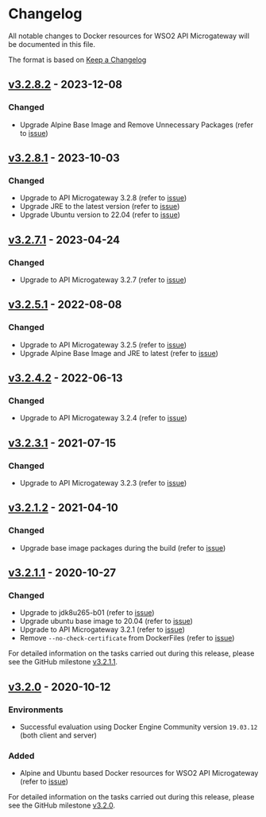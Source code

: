 # Changelog

All notable changes to Docker resources for WSO2 API Microgateway will be documented in this file.

The format is based on [Keep a Changelog](https://keepachangelog.com/en/1.0.0/)

## [v3.2.8.2] - 2023-12-08

### Changed

- Upgrade Alpine Base Image and Remove Unnecessary Packages (refer to [issue](https://github.com/wso2/docker-mg/issues/43))

## [v3.2.8.1] - 2023-10-03

### Changed
- Upgrade to API Microgateway 3.2.8 (refer to [issue](https://github.com/wso2/docker-mg/issues/38))
- Upgrade JRE to the latest version (refer to [issue](https://github.com/wso2/docker-mg/issues/39))
- Upgrade Ubuntu version to 22.04 (refer to [issue](https://github.com/wso2/docker-mg/issues/40))

## [v3.2.7.1] - 2023-04-24

### Changed

- Upgrade to API Microgateway 3.2.7 (refer to [issue](https://github.com/wso2/docker-mg/issues/35))

## [v3.2.5.1] - 2022-08-08

### Changed

- Upgrade to API Microgateway 3.2.5 (refer to [issue](https://github.com/wso2/docker-mg/issues/27))
- Upgrade Alpine Base Image and JRE to latest (refer to [issue](https://github.com/wso2/docker-mg/issues/28))

## [v3.2.4.2] - 2022-06-13

### Changed

- Upgrade to API Microgateway 3.2.4 (refer to [issue](https://github.com/wso2/docker-mg/issues/18))

## [v3.2.3.1] - 2021-07-15

### Changed

- Upgrade to API Microgateway 3.2.3 (refer to [issue](https://github.com/wso2/docker-mg/issues/14))

## [v3.2.1.2] - 2021-04-10

### Changed

- Upgrade base image packages during the build (refer to [issue](https://github.com/wso2/docker-mg/issues/9))

## [v3.2.1.1] - 2020-10-27

### Changed

- Upgrade to jdk8u265-b01 (refer to [issue](https://github.com/wso2/docker-mg/issues/4))
- Upgrade ubuntu base image to 20.04 (refer to [issue](https://github.com/wso2/docker-mg/issues/4))
- Upgrade to API Microgateway 3.2.1 (refer to [issue](https://github.com/wso2/docker-mg/issues/5))
- Remove `--no-check-certificate` from DockerFiles (refer to [issue](https://github.com/wso2/docker-mg/issues/6))

For detailed information on the tasks carried out during this release, please see the GitHub milestone
[v3.2.1.1](https://github.com/wso2/docker-mg/milestone/2?closed=1).

## [v3.2.0] - 2020-10-12

### Environments

- Successful evaluation using Docker Engine Community version `19.03.12` (both client and server)

### Added

- Alpine and Ubuntu based Docker resources for WSO2 API Microgateway (refer to [issue](https://github.com/wso2/docker-mg/issues/2))

For detailed information on the tasks carried out during this release, please see the GitHub milestone
[v3.2.0](https://github.com/wso2/docker-mg/milestone/1?closed=1).

[v3.2.0]: https://github.com/wso2/docker-mg/compare/9405bc5...v3.2.0
[v3.2.1.1]: https://github.com/wso2/docker-mg/compare/v3.2.0...v3.2.1.1
[v3.2.1.2]: https://github.com/wso2/docker-mg/compare/v3.2.1.1...v3.2.1.2
[v3.2.3.1]: https://github.com/wso2/docker-mg/compare/v3.2.1.2...v3.2.3.1
[v3.2.4.2]: https://github.com/wso2/docker-mg/compare/v3.2.3.1...v3.2.4.2
[v3.2.5.1]: https://github.com/wso2/docker-mg/compare/v3.2.4.2...v3.2.5.1
[v3.2.7.1]: https://github.com/wso2/docker-mg/compare/v3.2.6.1...v3.2.7.1
[v3.2.8.1]: https://github.com/wso2/docker-mg/compare/v3.2.7.1...v3.2.8.1
[v3.2.8.2]: https://github.com/wso2/docker-mg/compare/v3.2.8.1...v3.2.8.2
